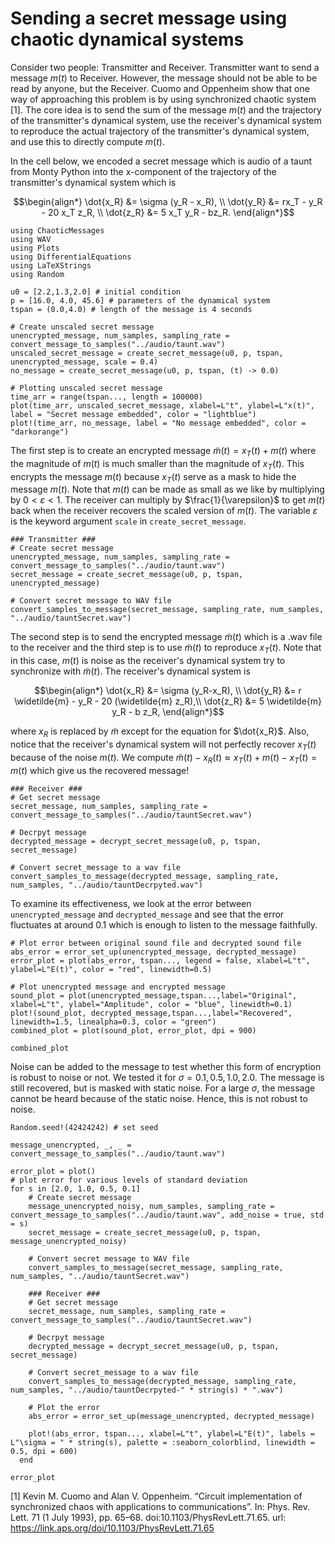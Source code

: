 # Sending a secret message using chaotic dynamical systems 

Consider two people: Transmitter and Receiver. Transmitter want to send a message $m(t)$ to Receiver. However, the message should not be able to be read by anyone, but the Receiver. Cuomo and Oppenheim show that one way of approaching this problem is by using synchronized chaotic system [1]. The core idea is to send the sum of the message $m(t)$ and the trajectory of the transmitter's dynamical system, use the receiver's dynamical system to reproduce the actual trajectory of the transmitter's dynamical system, and use this to directly compute $m(t)$.

In the cell below, we encoded a secret message which is audio of a taunt from Monty Python into the x-component of the trajectory of the transmitter's dynamical system which is 

```math
\begin{align*}
\dot{x_R} &= \sigma (y_R - x_R), \\ 
\dot{y_R} &= rx_T - y_R - 20 x_T z_R, \\ 
\dot{z_R} &= 5 x_T y_R - bz_R.
\end{align*}
```

```@example sending
using ChaoticMessages
using WAV
using Plots
using DifferentialEquations
using LaTeXStrings
using Random

u0 = [2.2,1.3,2.0] # initial condition
p = [16.0, 4.0, 45.6] # parameters of the dynamical system 
tspan = (0.0,4.0) # length of the message is 4 seconds 

# Create unscaled secret message 
unencrypted_message, num_samples, sampling_rate = convert_message_to_samples("../audio/taunt.wav")
unscaled_secret_message = create_secret_message(u0, p, tspan, unencrypted_message, scale = 0.4)
no_message = create_secret_message(u0, p, tspan, (t) -> 0.0)

# Plotting unscaled secret message 
time_arr = range(tspan..., length = 100000)
plot(time_arr, unscaled_secret_message, xlabel=L"t", ylabel=L"x(t)", label = "Secret message embedded", color = "lightblue")
plot!(time_arr, no_message, label = "No message embedded", color = "darkorange")
```

The first step is to create an encrypted message $\widetilde{m}(t) = x_T (t) + m(t)$ where the magnitude of $m(t)$ is much smaller than the magnitude of $x_T(t)$. This encrypts the message $m(t)$ because $x_T(t)$ serve as a mask to hide the message $m(t)$. Note that $m(t)$ can be made as small as we like by multiplying by $0 < \varepsilon < 1$. The receiver can multiply by $\frac{1}{\varepsilon}$ to get $m(t)$ back when the receiver recovers the scaled version of $m(t)$. The variable $\varepsilon$ is the keyword argument `scale` in `create_secret_message`. 

```@example sending
### Transmitter ###
# Create secret message 
unencrypted_message, num_samples, sampling_rate = convert_message_to_samples("../audio/taunt.wav")
secret_message = create_secret_message(u0, p, tspan, unencrypted_message)

# Convert secret message to WAV file 
convert_samples_to_message(secret_message, sampling_rate, num_samples, "../audio/tauntSecret.wav")
```

The second step is to send the encrypted message $\widetilde{m}(t)$ which is a .wav file to the receiver and the third step is to use $\widetilde{m}(t)$ to reproduce $x_T(t)$. Note that in this case, $m(t)$ is noise as the receiver's dynamical system try to synchronize with $\widetilde{m}(t)$. The receiver's dynamical system is 

```math
\begin{align*}
\dot{x_R} &= \sigma (y_R-x_R), \\
\dot{y_R} &= r  \widetilde{m} - y_R - 20 (\widetilde{m}   z_R),\\
\dot{z_R} &= 5 \widetilde{m} y_R - b  z_R,
\end{align*}
```

where $x_R$ is replaced by $\widetilde{m}$ except for the equation for $\dot{x_R}$. Also, notice that the receiver's dynamical system will not perfectly recover $x_T(t)$ because of the noise $m(t)$. We compute $\widetilde{m}(t) - x_R(t) \approx x_T (t) + m(t) - x_T(t) = m(t)$ which give us the recovered message! 

```@example sending
### Receiver ###
# Get secret message 
secret_message, num_samples, sampling_rate = convert_message_to_samples("../audio/tauntSecret.wav")

# Decrpyt message 
decrypted_message = decrypt_secret_message(u0, p, tspan, secret_message)

# Convert secret_message to a wav file 
convert_samples_to_message(decrypted_message, sampling_rate, num_samples, "../audio/tauntDecrpyted.wav")
```

To examine its effectiveness, we look at the error between `unencrypted_message` and `decrypted_message` and see that the error fluctuates at around $0.1$ which is enough to listen to the message faithfully. 

```@example sending
# Plot error between original sound file and decrypted sound file 
abs_error = error_set_up(unencrypted_message, decrypted_message)
error_plot = plot(abs_error, tspan..., legend = false, xlabel=L"t", ylabel=L"E(t)", color = "red", linewidth=0.5)

# Plot unencrypted message and encrypted message 
sound_plot = plot(unencrypted_message,tspan...,label="Original", xlabel=L"t", ylabel="Amplitude", color = "blue", linewidth=0.1)
plot!(sound_plot, decrypted_message,tspan...,label="Recovered", linewidth=1.5, linealpha=0.3, color = "green")
combined_plot = plot(sound_plot, error_plot, dpi = 900)

combined_plot
```

Noise can be added to the message to test whether this form of encryption is robust to noise or not. We tested it for $\sigma = 0.1, 0.5, 1.0, 2.0$. The message is still recovered, but is masked with static noise. For a large $\sigma$, the message cannot be heard because of the static noise. Hence, this is not robust to noise. 

```@example sending
Random.seed!(42424242) # set seed 

message_unencrypted, _, _ = convert_message_to_samples("../audio/taunt.wav")

error_plot = plot()
# plot error for various levels of standard deviation 
for s in [2.0, 1.0, 0.5, 0.1] 
    # Create secret message 
    message_unencrypted_noisy, num_samples, sampling_rate = convert_message_to_samples("../audio/taunt.wav", add_noise = true, std = s)
    secret_message = create_secret_message(u0, p, tspan, message_unencrypted_noisy)

    # Convert secret message to WAV file 
    convert_samples_to_message(secret_message, sampling_rate, num_samples, "../audio/tauntSecret.wav")

    ### Receiver ###
    # Get secret message 
    secret_message, num_samples, sampling_rate = convert_message_to_samples("../audio/tauntSecret.wav")

    # Decrpyt message 
    decrypted_message = decrypt_secret_message(u0, p, tspan, secret_message)

    # Convert secret_message to a wav file 
    convert_samples_to_message(decrypted_message, sampling_rate, num_samples, "../audio/tauntDecrpyted-" * string(s) * ".wav")

    # Plot the error 
    abs_error = error_set_up(message_unencrypted, decrypted_message)
    
    plot!(abs_error, tspan..., xlabel=L"t", ylabel=L"E(t)", labels = L"\sigma = " * string(s), palette = :seaborn_colorblind, linewidth = 0.5, dpi = 600)
  end 

error_plot
```

[1] Kevin M. Cuomo and Alan V. Oppenheim. “Circuit implementation of synchronized chaos with applications to communications”. In: Phys. Rev. Lett. 71 (1 July 1993), pp. 65–68. doi:10.1103/PhysRevLett.71.65. url: https://link.aps.org/doi/10.1103/PhysRevLett.71.65